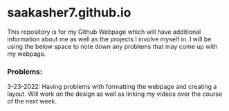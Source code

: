 # saakasher7.github.io
This repository is for my Github Webpage which will have additional information about me as well as the projects I involve myself in. I will be using the below space to note down any problems that may come up with my webpage.

### Problems:
3-23-2022: Having problems with formatting the webpage and creating a layout. Will work on the design as well as linking my videos over the course of the next week.

